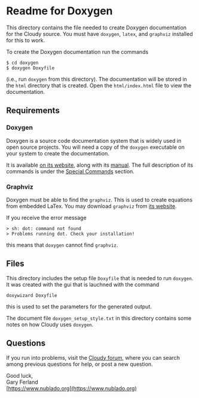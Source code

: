# Readme for Doxygen

This directory contains the file needed to create Doxygen documentation for the
Cloudy source.  You must have `doxygen`, `latex`, and `graphviz` installed for
this to work.

To create the Doxygen documentation run the commands
```
$ cd doxygen 
$ doxygen Doxyfile
```
(i.e., run `doxygen` from this directory).
The documentation will be stored in the `html` directory that is created.
Open the `html/index.html` file to view the documentation.


## Requirements

### Doxygen

Doxygen is a source code documentation system that is widely used in open
source projects.
You will need a copy of the `doxygen` executable on your system to create the
documentation.

It is available [on its website](https://www.doxygen.nl), along with its
[manual](https://www.doxygen.nl/manual/index.html).
The full description of its commands is under the
[Special Commands](https://www.doxygen.nl/manual/commands.html) section.

### Graphviz

Doxygen must be able to find the `graphviz`.
This is used to create equations from embedded LaTex.
You may download `graphviz` from [its website](http://www.graphviz.org).

If you receive the error message
```
> sh: dot: command not found
> Problems running dot. Check your installation!
```
this means that `doxygen` cannot find `graphviz`.


## Files

This directory includes the setup file `Doxyfile` that is needed to run
`doxygen`.
It was created with the gui that is lauchned with the command 
```
doxywizard Doxyfile
```
this is used to set the parameters for the generated output.

The document file `doxygen_setup_style.txt` in this directory contains some
notes on how Cloudy uses `doxygen`.



## Questions

If you run into problems, visit the
[Cloudy forum](https://cloudyastrophysics.groups.io), where you can search
among previous questions for help, or post a new question.

Good luck,<br>
Gary Ferland<br>
[https://www.nublado.org](https://www.nublado.org)
